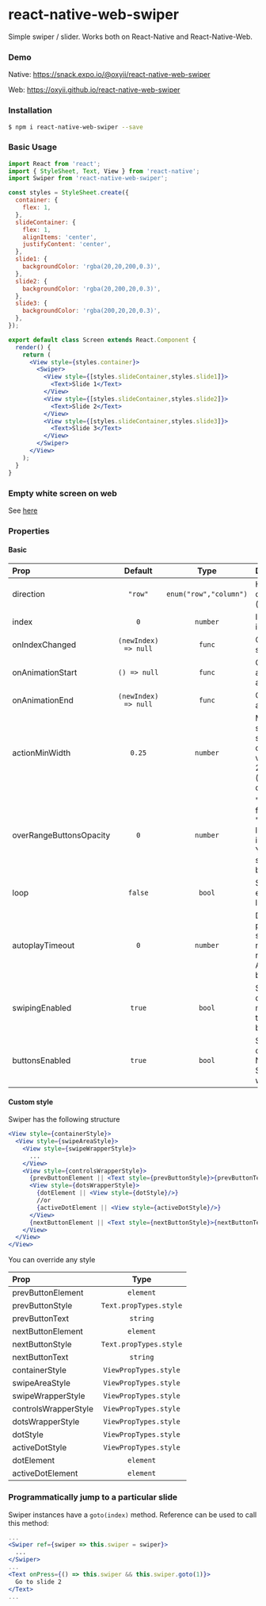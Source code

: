 # react-native-web-swiper

Simple swiper / slider. Works both on React-Native and React-Native-Web.

### Demo

Native: https://snack.expo.io/@oxyii/react-native-web-swiper

Web: https://oxyii.github.io/react-native-web-swiper

### Installation

```bash
$ npm i react-native-web-swiper --save
```

### Basic Usage

```jsx
import React from 'react';
import { StyleSheet, Text, View } from 'react-native';
import Swiper from 'react-native-web-swiper';

const styles = StyleSheet.create({
  container: {
    flex: 1,
  },
  slideContainer: {
    flex: 1,
    alignItems: 'center',
    justifyContent: 'center',
  },
  slide1: {
    backgroundColor: 'rgba(20,20,200,0.3)',
  },
  slide2: {
    backgroundColor: 'rgba(20,200,20,0.3)',
  },
  slide3: {
    backgroundColor: 'rgba(200,20,20,0.3)',
  },
});

export default class Screen extends React.Component {
  render() {
    return (
      <View style={styles.container}>
        <Swiper>
          <View style={[styles.slideContainer,styles.slide1]}>
            <Text>Slide 1</Text>
          </View>
          <View style={[styles.slideContainer,styles.slide2]}>
            <Text>Slide 2</Text>
          </View>
          <View style={[styles.slideContainer,styles.slide3]}>
            <Text>Slide 3</Text>
          </View>
        </Swiper>
      </View>
    );
  }
}
```

### Empty white screen on web

See [here](https://github.com/oxyii/react-native-web-swiper/issues/2#issuecomment-475060133)

### Properties

#### Basic

| Prop  | Default  | Type | Description |
| :------------ |:---------------:| :---------------:| :-----|
| direction | `"row"` | `enum("row","column")` | Horizontal ("row") or vertical ("column") mode |
| index | `0` | `number` | Index number of initial slide |
| onIndexChanged | `(newIndex) => null` | `func` | Called when active slide changed |
| onAnimationStart | `() => null` | `func` | Called right before any swiper animation starts |
| onAnimationEnd | `(newIndex) => null` | `func` | Called right after animation end |
| actionMinWidth | `0.25` | `number` | Minimal part of screen that must be swiped for index change. Default value 0.25 means 25% of slide width (or height if direction="column") |
| overRangeButtonsOpacity | `0` | `number` | "Prev" button on first slide and "Next" button on last slide are invisible by default. You can set `opacity` style for these buttons ([#1](https://github.com/oxyii/react-native-web-swiper/issues/1)) |
| loop | `false` | `bool` | Set to `true` to enable continuous loop mode |
| autoplayTimeout | `0` | `number` | Delay between auto play transitions (in second). Set negative value for reverse autoplay :satisfied:. Autoplay disabled by default |
| swipingEnabled | `true` | `bool` | Set to `false` to disable swiping mechanism. Allow to use Prev / Next buttons only ([#8](https://github.com/oxyii/react-native-web-swiper/issues/8)) |
| buttonsEnabled | `true` | `bool` | Set to `false` to skip dots and Prev / Next buttons. Swiping mechanism will still work |

#### Custom style

Swiper has the following structure

```jsx
<View style={containerStyle}>
  <View style={swipeAreaStyle}>
    <View style={swipeWrapperStyle}>
      ...
    </View>
    <View style={controlsWrapperStyle}>
      {prevButtonElement || <Text style={prevButtonStyle}>{prevButtonText}</Text>}
      <View style={dotsWrapperStyle}>
        {dotElement || <View style={dotStyle}/>}
        //or
        {activeDotElement || <View style={activeDotStyle}/>}
      </View>
      {nextButtonElement || <Text style={nextButtonStyle}>{nextButtonText}</Text>}
    </View>    
  </View>
</View>
```

You can override any style

| Prop  | Type |
| :------------ | :---------------:|
| prevButtonElement | `element` |
| prevButtonStyle | `Text.propTypes.style` |
| prevButtonText | `string` |
| nextButtonElement | `element` |
| nextButtonStyle | `Text.propTypes.style` |
| nextButtonText | `string` |
| containerStyle | `ViewPropTypes.style` |
| swipeAreaStyle | `ViewPropTypes.style` |
| swipeWrapperStyle | `ViewPropTypes.style` |
| controlsWrapperStyle | `ViewPropTypes.style` |
| dotsWrapperStyle | `ViewPropTypes.style` |
| dotStyle | `ViewPropTypes.style` |
| activeDotStyle | `ViewPropTypes.style` |
| dotElement | `element` |
| activeDotElement | `element` |

### Programmatically jump to a particular slide

Swiper instances have a `goto(index)` method. Reference can be used to call this method:

```jsx
...
<Swiper ref={swiper => this.swiper = swiper}>
  ...
</Swiper>
...
<Text onPress={() => this.swiper && this.swiper.goto(1)}>
  Go to slide 2
</Text>
...
```
